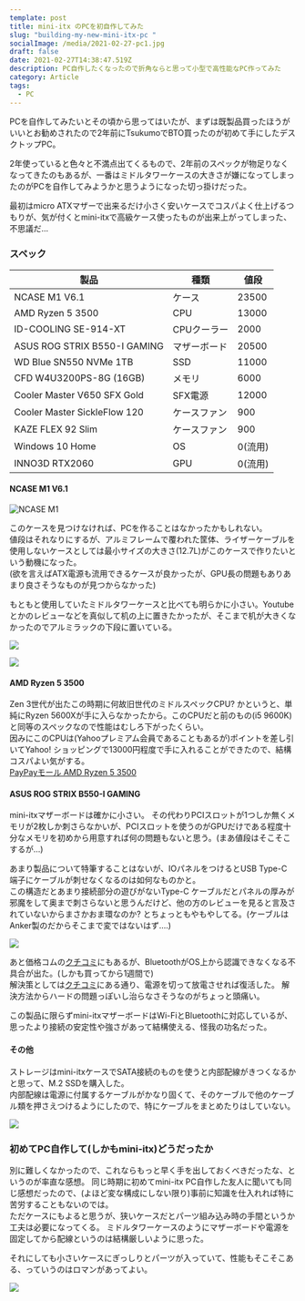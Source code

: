 ```yaml
---
template: post
title: mini-itx のPCを初自作してみた
slug: "building-my-new-mini-itx-pc "
socialImage: /media/2021-02-27-pc1.jpg
draft: false
date: 2021-02-27T14:38:47.519Z
description: PC自作したくなったので折角ならと思って小型で高性能なPC作ってみた
category: Article
tags:
  - PC
---
```

PCを自作してみたいとその頃から思ってはいたが、まずは既製品買ったほうがいいとお勧めされたので2年前にTsukumoでBTO買ったのが初めて手にしたデスクトップPC。

2年使っていると色々と不満点出てくるもので、2年前のスペックが物足りなくなってきたのもあるが、一番はミドルタワーケースの大きさが嫌になってしまったのがPCを自作してみようかと思うようになった切っ掛けだった。

最初はmicro ATXマザーで出来るだけ小さく安いケースでコスパよく仕上げるつもりが、気が付くとmini-itxで高級ケース使ったものが出来上がってしまった、不思議だ...

### スペック

| 製品                           | 種類      | 値段    |
| ---------------------------- | ------- | ----- |
| NCASE M1 V6.1                | ケース     | 23500 |
| AMD Ryzen 5 3500             | CPU     | 13000 |
| ID-COOLING SE-914-XT         | CPUクーラー | 2000  |
| ASUS ROG STRIX B550-I GAMING | マザーボード  | 20500 |
| WD Blue SN550 NVMe 1TB       | SSD     | 11000 |
| CFD W4U3200PS-8G (16GB)      | メモリ     | 6000  |
| Cooler Master V650 SFX Gold  | SFX電源   | 12000 |
| Cooler Master SickleFlow 120 | ケースファン  | 900   |
| KAZE FLEX 92 Slim            | ケースファン  | 900   |
| Windows 10 Home              | OS      | 0(流用) |
| INNO3D RTX2060               | GPU     | 0(流用) |

#### NCASE M1 V6.1

![NCASE M1](/media/2021-02-27-ncasem1.png)

このケースを見つけなければ、PCを作ることはなかったかもしれない。\
値段はそれなりにするが、アルミフレームで覆われた筐体、ライザーケーブルを使用しないケースとしては最小サイズの大きさ(12.7L)がこのケースで作りたいという動機になった。\
(欲を言えばATX電源も流用できるケースが良かったが、GPU長の問題もありあまり良さそうなものが見つからなかった)  

もともと使用していたミドルタワーケースと比べても明らかに小さい。Youtubeとかのレビューなどを真似して机の上に置きたかったが、そこまで机が大きくなかったのでアルミラックの下段に置いている。

![](/media/2021-02-27-pc1.jpg)

![](/media/2021-02-27-pc2.jpg)

#### AMD Ryzen 5 3500

Zen 3世代が出たこの時期に何故旧世代のミドルスペックCPU? かというと、単純にRyzen 5600Xが手に入らなかったから。このCPUだと前のもの(i5 9600K)と同等のスペックなので性能はむしろ下がったくらい。\
因みにこのCPUは(Yahooプレミアム会員であることもあるが)ポイントを差し引いてYahoo! ショッピングで13000円程度で手に入れることができたので、結構コスパよい気がする。\
[PayPayモール AMD Ryzen 5 3500](https://paypaymall.yahoo.co.jp/store/y-kojima/item/4533961/#ItemInfo)

#### ASUS ROG STRIX B550-I GAMING

mini-itxマザーボードは確かに小さい。
その代わりPCIスロットが1つしか無くメモリが2枚しか刺さらなかいが、PCIスロットを使うのがGPUだけである程度十分なメモリを初めから用意すれば何の問題もないと思う。(まあ値段はそこそこするが...)

あまり製品について特筆することはないが、IOパネルをつけるとUSB Type-C 端子にケーブルが刺せなくなるのは如何なものかと。\
この構造だとあまり接続部分の遊びがないType-C ケーブルだとパネルの厚みが邪魔をして奥まで刺さらないと思うんだけど、他の方のレビューを見ると言及されていないからまさかおま環なのか? とちょっともやもやしてる。(ケーブルはAnker製のだからそこまで変ではないはず....)

![](/media/2021-02-27-pc5.jpg)

あと価格コムの[クチコミ](https://bbs.kakaku.com/bbs/K0001259408/SortID=23956303/#tab)にもあるが、BluetoothがOS上から認識できなくなる不具合が出た。(しかも買ってから1週間で)\
解決策としては[クチコミ]((https://bbs.kakaku.com/bbs/K0001259408/SortID=23956303/#tab))にある通り、電源を切って放電させれば復活した。
解決方法からハードの問題っぽいし治らなさそうなのがちょっと頭痛い。

この製品に限らずmini-itxマザーボードはWi-FiとBluetoothに対応しているが、思ったより接続の安定性や強さがあって結構使える、怪我の功名だった。

#### その他

ストレージはmini-itxケースでSATA接続のものを使うと内部配線がきつくなるかと思って、M.2 SSDを購入した。\
内部配線は電源に付属するケーブルがかなり固くて、そのケーブルで他のケーブル類を押さえつけるようにしたので、特にケーブルをまとめたりはしていない。

![](/media/2021-02-27-pc3.jpg)

### 初めてPC自作して(しかもmini-itx)どうだったか

別に難しくなかったので、これならもっと早く手を出しておくべきだったな、というのが率直な感想。
同じ時期に初めてmini-itx PC自作した友人に聞いても同じ感想だったので、(よほど変な構成にしない限り)事前に知識を仕入れれば特に苦労することもないのでは。\
ただケースにもよると思うが、狭いケースだとパーツ組み込み時の手間というか工夫は必要になってくる。
ミドルタワーケースのようにマザーボードや電源を固定してから配線というのは結構厳しいように思った。

それにしても小さいケースにぎっしりとパーツが入っていて、性能もそこそこある、っていうのはロマンがあってよい。

![](/media/2021-02-27-pc4.jpg)